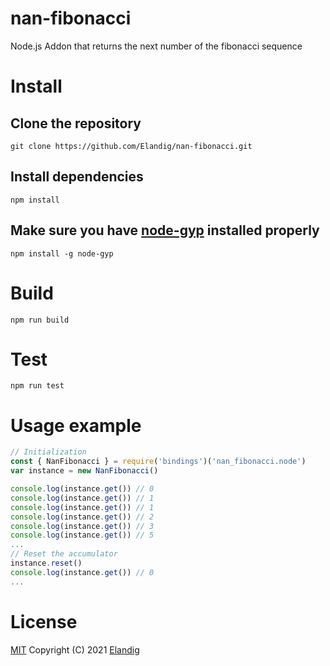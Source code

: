 # nan-fibonacci
Node.js Addon that returns the next number of the fibonacci sequence

# Install

## Clone the repository
```
git clone https://github.com/Elandig/nan-fibonacci.git
```

## Install dependencies
```
npm install
```

## Make sure you have [node-gyp](https://github.com/nodejs/node-gyp#installation) installed properly
```
npm install -g node-gyp
```


# Build
```
npm run build
```

# Test
```
npm run test
```


# Usage example
```javascript
// Initialization
const { NanFibonacci } = require('bindings')('nan_fibonacci.node')
var instance = new NanFibonacci()

console.log(instance.get()) // 0
console.log(instance.get()) // 1
console.log(instance.get()) // 1
console.log(instance.get()) // 2
console.log(instance.get()) // 3
console.log(instance.get()) // 5
...
// Reset the accumulator
instance.reset()
console.log(instance.get()) // 0
...
```

# License
[MIT](https://github.com/Elandig/nan-fibonacci/blob/main/LICENSE) Copyright (C) 2021 [Elandig](https://github.com/Elandig)
